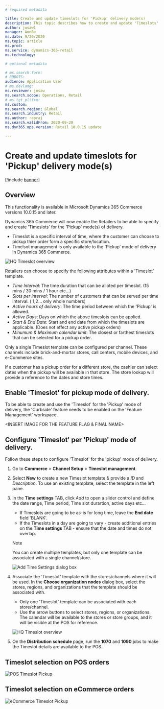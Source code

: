 ```yaml
---
# required metadata

title: Create and update timeslots for 'Pickup' delivery mode(s)
description: This topic describes how to create and update 'Timeslots' in Commerce Headquarters and enable them for the 'Pickup' delivery mode(s).
author: josaw1
manager: AnnBe
ms.date: 9/20/2020
ms.topic: article
ms.prod: 
ms.service: dynamics-365-retail
ms.technology: 

# optional metadata

# ms.search.form: 
# ROBOTS: 
audience: Application User
# ms.devlang: 
ms.reviewer: josaw
ms.search.scope: Operations, Retail
# ms.tgt_pltfrm: 
ms.custom: 
ms.search.region: Global
ms.search.industry: Retail
ms.author: rapraj
ms.search.validFrom: 2020-09-20
ms.dyn365.ops.version: Retail 10.0.15 update

---
```


# Create and update timeslots for 'Pickup' delivery mode(s)

[!include [banner](../../includes/banner.md)]

## Overview

This functionality is available in Microsoft Dynamics 365 Commerce versions 10.0.15 and later.

Dynamics 365 Commerce will now enable the Retailers to be able to specify and create 'Timeslots' for the 'Pickup' mode(s) of delivery. 
- Timeslot is a specific interval of time, where the customer can choose to pickup thier order form a specific store/location. 
- Timelsot management is only available to the 'Pickup' mode of delivery in Dynamics 365 Commerce. 

![HQ Timeslot overview](../dev-itpro/media/Curbside_timeslot_Settings_overview.png "HQ Timeslot overview")

Retailers can choose to specify the following attributes within a 'Timeslot' template. 
- *Time Interval*: The time duration that can be alloted per timeslot. (15 mins / 30 mins / 1 hour etc...) 
- *Slots per interval*: The number of customers that can be served per time interval. ( 1,2... only whole numbers)
- *Active hours of delivery*: The time period between which the 'Pickup' is allowed. 
- *Active Days*: Days on which the above timeslots can be applied. 
- *Start & End Date*: Start and end date from which the timeslots are applicable. (Does not effect any active pickup orders)
- *Minumum & Maximum calendar limit*: The closest or farthest timeslots that can be selected for a pickup order. 

Only a single Timeslot template can be configured per channel. These channels include brick-and-mortar stores, call centers, mobile devices, and e-Commerce sites.

If a customer has a pickup order for a different store, the cashier can select dates when the pickup will be available in that store. The store lookup will provide a reference to the dates and store times. 

## Enable 'Timeslot' for pickup mode of delivery.

To be able to create and use the 'Timeslot' for the 'Pickup' mode of delivery, the 'Curbside' feature needs to be enabled on the 'Feature Management' workspace. 

<INSERT IMAGE FOR THE FEATURE FLAG & FINAL NAME>

## Configure 'Timeslot' per 'Pickup' mode of delivery.

Follow these steps to configure 'Timeslot' for the 'pickup' mode of delivery.

1. Go to **Commerce** \> **Channel Setup** \> **Timeslot management**.
2. Select **New** to create a new Timeslot template & provide a *ID* and *Description*. To use an existing template, select the template in the left pane.
3. In the **Time settings** TAB, click *Add* to open a slider control and define the date range, Time period, Time slot durartion, active days etc...

    - If Timeslots are going to be as-is for long time, leave the **End date** field 'BLANK'.
    - If the Timeslots in a day are going to vary - create additional entries on the **Time settings** TAB - ensure that the date and times do not overlap. 

    > [!NOTE]
    > You can create multiple templates, but only one template can be associated with a single channel/store. 

    ![Add Time Settings dialog box](../dev-itpro/media/Curbside_timeslot_Settings_Page.png "Add Time Settings dialog box")

4. Associate the 'Timeslot' template with the stores/channels where it will be used. In the **Choose organization nodes** dialog box, select the stores, regions, and organizations that the template should be associated with.

    - Only one 'Timeslot' template can be associated with each store/channel.
    - Use the arrow buttons to select stores, regions, or organizations. The calendar will be available to the stores or store groups, and it will be visible at the POS for reference.

    ![HQ Timeslot overview](../dev-itpro/media/Curbside_timeslot_Settings_overview.png "HQ Timeslot overview")

5. On the **Distribution schedule** page, run the **1070** and **1090** jobs to make the Timeslot details are available to the POS.

## Timeslot selection on POS orders 

![POS Timeslot Pickup](../dev-itpro/media/Curbside_timeslot_POS.png "POS Timeslot Pickup")

## Timeslot selection on eCommerce orders 

![eCommerce Timeslot Pickup](../dev-itpro/media/Curbside_timeslot_eCommerce.png "eCommerce Timeslot Pickup")

